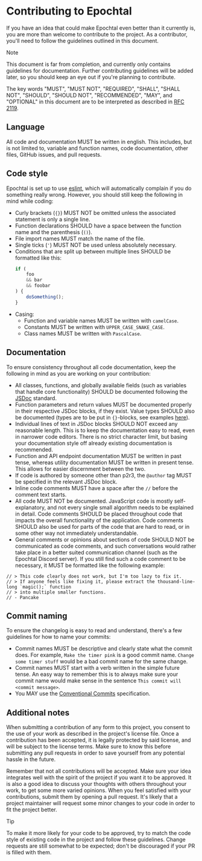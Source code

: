 # Contributing to Epochtal

If you have an idea that could make Epochtal even better than it currently is, you are more than welcome to contribute
to the project. As a contributor, you'll need to follow the guidelines outlined in this document.

> [!NOTE]
> This document is far from completion, and currently only contains guidelines for documentation. Further contributing
> guidelines will be added later, so you should keep an eye out if you're planning to contribute.

The key words "MUST", "MUST NOT", "REQUIRED", "SHALL", "SHALL NOT", "SHOULD", "SHOULD NOT", "RECOMMENDED", "MAY", and
"OPTIONAL" in this document are to be interpreted as described in [RFC 2119](https://www.ietf.org/rfc/rfc2119.txt).

## Language

All code and documentation MUST be written in english.
This includes, but is not limited to, variable and function names, code documentation, other files, GitHub issues,
and pull requests.

## Code style

Epochtal is set up to use [eslint](https://eslint.org/),
which will automatically complain if you do something really wrong.
However, you should still keep the following in mind while coding:

- Curly brackets (`{}`) MUST NOT be omitted unless the associated statement is only a single line.
- Function declarations SHOULD have a space between the function name and the parenthesis (`()`).
- File import names MUST match the name of the file.
- Single ticks (`'`) MUST NOT be used unless absolutely necessary.
- Conditions that are split up between multiple lines SHOULD be formatted like this:
    ```js
    if (
        foo
        && bar
        && foobar
    ) {
        doSomething();
    }
    ```
- Casing:
  - Function and variable names MUST be written with `camelCase`.
  - Constants MUST be written with `UPPER_CASE_SNAKE_CASE`.
  - Class names MUST be written with `PascalCase`.

## Documentation

To ensure consistency throughout all code documentation, keep the following in mind as you are working on your
contribution:

- All classes, functions, and globally available fields (such as variables that handle core functionality) SHOULD be
documented following the [JSDoc](https://jsdoc.app/) standard.
- Function parameters and return values MUST be documented properly in their respective JSDoc blocks, if they exist.
Value types SHOULD also be documented (types are to be put in `{}`-blocks, see examples [here](https://jsdoc.app/tags-param)).
- Individual lines of text in JSDoc blocks SHOULD NOT exceed any reasonable length. This is to keep the documentation
easy to read, even in narrower code editors. There is no strict character limit, but basing your documentation style off
already existing documentation is recommended.
- Function and API endpoint documentation MUST be written in past tense, whereas utility documentation MUST be written
in present tense. This allows for easier discernment between the two.
- If code is authored by someone other than p2r3, the `@author` tag MUST be specified in the relevant JSDoc block.
- Inline code comments MUST have a space after the `//` before the comment text starts.
- All code MUST NOT be documented. JavaScript code is mostly self-explanatory, and not every single small algorithm
needs to be explained in detail. Code comments SHOULD be placed throughout code that impacts the overall functionality
of the application. Code comments SHOULD also be used for parts of the code that are hard to read, or in some other way
not immediately understandable.
- General comments or opinions about sections of code SHOULD NOT be communicated as code comments, and such conversations
would rather take place in a better suited communication channel (such as the Epochtal Discord server). If you still
find such a code comment to be necessary, it MUST be formatted like the following example:

```
// > This code clearly does not work, but I'm too lazy to fix it.
// > If anyone feels like fixing it, please extract the thousand-line-long `magic();` function
// > into multiple smaller functions.
// - Pancake
```

## Commit naming

To ensure the changelog is easy to read and understand, there's a few guidelines for how to name your commits:

- Commit names MUST be descriptive and clearly state what the commit does. For example, `Make the timer pink` is a good
commit name. `Change some timer stuff` would be a bad commit name for the same change.
- Commit names MUST start with a verb written in the simple future tense. An easy way to remember this is to always
make sure your commit name would make sense in the sentence `This commit will <commit message>`.
- You MAY use the [Conventional Commits](https://www.conventionalcommits.org/en/v1.0.0/) specification.

## Additional notes

When submitting a contribution of any form to this project, you consent to the use of your work as described in the
project's license file. Once a contribution has been accepted, it is legally protected by said license, and will be
subject to the license terms. Make sure to know this before submitting any pull requests in order to save yourself from
any potential hassle in the future.

Remember that not all contributions will be accepted. Make sure your idea integrates well with the spirit of the project
if you want it to be approved. It is also a good idea to discuss your thoughts with others throughout your work, to get
some more varied opinions. When you feel satisfied with your contributions, submit them by opening a pull request. It's
likely that a project maintainer will request some minor changes to your code in order to fit the project better.

> [!TIP]
> To make it more likely for your code to be approved, try to match the code style of existing code in the project and
> follow these guidelines. Change requests are still somewhat to be expected; don't be discouraged if your PR is filled
> with them.
